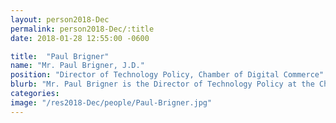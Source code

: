 ```yaml
---
layout: person2018-Dec
permalink: person2018-Dec/:title
date: 2018-01-28 12:55:00 -0600

title:  "Paul Brigner"
name: "Mr. Paul Brigner, J.D."
position: "Director of Technology Policy, Chamber of Digital Commerce"
blurb: "Mr. Paul Brigner is the Director of Technology Policy at the Chamber of Digital Commerce."
categories: 
image: "/res2018-Dec/people/Paul-Brigner.jpg"
---
```

